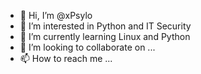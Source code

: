 - 👋 Hi, I’m @xPsylo
- 👀 I’m interested in Python and IT Security
- 🌱 I’m currently learning Linux and Python
- 💞️ I’m looking to collaborate on ...
- 📫 How to reach me ...

<!---
xPsylo/xPsylo is a ✨ special ✨ repository because its `README.md` (this file) appears on your GitHub profile.
You can click the Preview link to take a look at your changes.
--->
